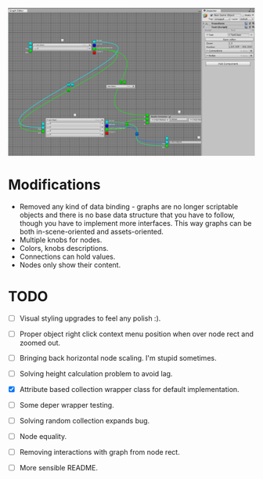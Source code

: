 ﻿![Example](Example.png)

# Modifications

* Removed any kind of data binding - graphs are no longer scriptable objects and there is no base data structure that you have to follow, though you have to implement more interfaces. This way graphs can be both in-scene-oriented and assets-oriented.
* Multiple knobs for nodes.
* Colors, knobs descriptions.
* Connections can hold values.
* Nodes only show their content.

# TODO

- [ ] Visual styling upgrades to feel any polish :).
- [ ] Proper object right click context menu position when over node rect and zoomed out.
- [ ] Bringing back horizontal node scaling. I'm stupid sometimes.
- [ ] Solving height calculation problem to avoid lag.
- [x] Attribute based collection wrapper class for default implementation.
- [ ] Some deper wrapper testing.
- [ ] Solving random collection expands bug.
- [ ] Node equality.
- [ ] Removing interactions with graph from node rect.
- [ ] More sensible README.




